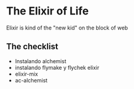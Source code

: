 The Elixir of Life
==================

Elixir is kind of the \"new kid\" on the block of web

The checklist
-------------

-   Instalando alchemist
-   instalando flymake y flychek elixir
-   elixir-mix
-   ac-alchemist
